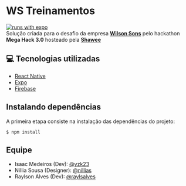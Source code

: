 # WS Treinamentos
[![runs with expo](https://img.shields.io/badge/Runs%20with%20Expo-000.svg?style=flat-square&logo=EXPO&labelColor=f3f3f3&logoColor=000)](https://expo.io/)<br/>
Solução criada para o desafio da empresa [**Wilson Sons**](wilsonsons.com.br) pelo hackathon **Mega Hack 3.0** hosteado pela [**Shawee**](https://shawee.io/)

## :computer: Tecnologias utilizadas
* [React Native](https://reactnative.dev/)
* [Expo](https://docs.expo.io/)
* [Firebase](https://firebase.google.com/)

## Instalando dependências
A primeira etapa consiste na instalação das dependências do projeto:
```
$ npm install
```

## Equipe
- Isaac Medeiros (Dev): [@yzk23](https://github.com/yzk23)
- Nillia Sousa (Designer): [@nillias](https://github.com/nillias)
- Raylson Alves (Dev): [@raylsalves](https://github.com/raylsalves)
